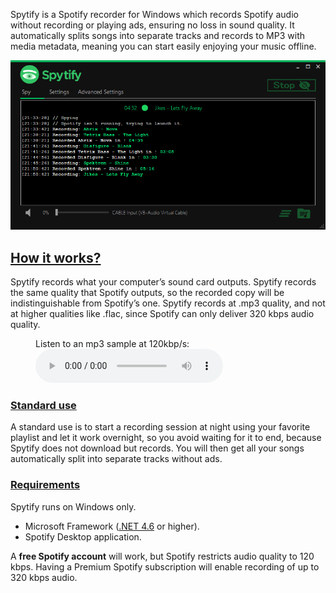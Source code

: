 Spytify is a Spotify recorder for Windows which records Spotify audio without recording or playing ads, ensuring no loss in sound quality. It automatically splits songs into separate tracks and records to MP3 with media metadata, meaning you can start easily enjoying your music offline.

<p align="center"><img alt="Spotify Recorder logs" src="./assets/images/ui_record.png" /></p>

## [How it works?](#how-it-works)
Spytify records what your computer’s sound card outputs. Spytify records the same quality that Spotify outputs, so the recorded copy will be indistinguishable from Spotify’s one. Spytify records at .mp3 quality, and not at higher qualities like .flac, since Spotify can only deliver 320 kbps audio quality.

<figure>
    <figcaption>Listen to an mp3 sample at 120kbp/s:</figcaption>
    <audio
        controls
        src="./assets/audio/sample.mp3">
            <code>Your browser does not support the <kbd>audio</kbd> element.</code>
    </audio>
</figure>

### [Standard use](#standard-use)
A standard use is to start a recording session at night using your favorite playlist and let it work overnight, so you avoid waiting for it to end, because Spytify does not download but records. You will then get all your songs automatically split into separate tracks without ads.

### [Requirements](#requirements)
Spytify runs on Windows only.
- Microsoft Framework ([.NET 4.6](https://www.microsoft.com/en-US/download/details.aspx?id=48130) or higher).
- Spotify Desktop application.

A __free Spotify account__ will work, but Spotify restricts audio quality to 120 kbps. Having a Premium Spotify subscription will enable recording of up to 320 kbps audio.
